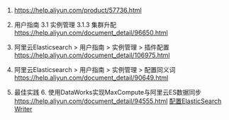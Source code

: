 
1. https://help.aliyun.com/product/57736.html


3. 用户指南 
3.1 实例管理 
3.1.3 集群升配
https://help.aliyun.com/document_detail/96650.html

1. 阿里云Elasticsearch > 用户指南 > 实例管理 > 插件配置
    https://help.aliyun.com/document_detail/106975.html
2. 阿里云Elasticsearch > 用户指南 > 实例管理 > 配置同义词
    https://help.aliyun.com/document_detail/90649.html


4. 最佳实践
    6. 使用DataWorks实现MaxCompute与阿里云ES数据同步
        https://help.aliyun.com/document_detail/94555.html
        [配置ElasticSearch Writer](https://help.aliyun.com/knowledge_detail/61990.html)